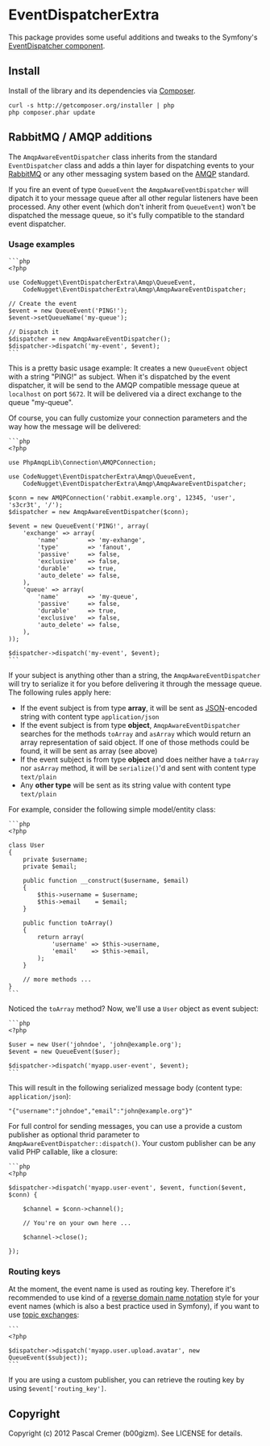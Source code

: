 # EventDispatcherExtra

This package provides some useful additions and tweaks to the Symfony's [EventDispatcher component](http://symfony.com/doc/current/components/event_dispatcher/introduction.html).

## Install

Install of the library and its dependencies via [Composer](http://getcomposer.org/).

    curl -s http://getcomposer.org/installer | php
    php composer.phar update

## RabbitMQ / AMQP additions

The `AmqpAwareEventDispatcher` class inherits from the standard `EventDispatcher` class and adds a thin layer for dispatching events to your [RabbitMQ](http://www.rabbitmq.com/) or any other messaging system based on the [AMQP](http://www.amqp.org/) standard.

If you fire an event of type `QueueEvent` the `AmqpAwareEventDispatcher` will dipatch it to your message queue after all other regular listeners have been processed. Any other event (which don't inherit from `QueueEvent`) won't be dispatched the message queue, so it's fully compatible to the standard event dispatcher. 

### Usage examples

    ```php
    <?php

    use CodeNugget\EventDispatcherExtra\Amqp\QueueEvent,
        CodeNugget\EventDispatcherExtra\Amqp\AmqpAwareEventDispatcher;

    // Create the event
    $event = new QueueEvent('PING!');
    $event->setQueueName('my-queue');

    // Dispatch it
    $dispatcher = new AmqpAwareEventDispatcher();
    $dispatcher->dispatch('my-event', $event);
    ```

This is a pretty basic usage example: It creates a new `QueueEvent` object with a string "PING!" as subject. When it's dispatched by the event dispatcher, it will be send to the AMQP compatible message queue at `localhost` on port `5672`. It will be delivered via a direct exchange to the queue "my-queue".

Of course, you can fully customize your connection parameters and the way how the message will be delivered:

    ```php
    <?php

    use PhpAmqpLib\Connection\AMQPConnection;

    use CodeNugget\EventDispatcherExtra\Amqp\QueueEvent,
        CodeNugget\EventDispatcherExtra\Amqp\AmqpAwareEventDispatcher;

    $conn = new AMQPConnection('rabbit.example.org', 12345, 'user', 's3cr3t', '/');
    $dispatcher = new AmqpAwareEventDispatcher($conn);

    $event = new QueueEvent('PING!', array(
        'exchange' => array(
            'name'        => 'my-exhange',
            'type'        => 'fanout',
            'passive'     => false,
            'exclusive'   => false,
            'durable'     => true,
            'auto_delete' => false,
        ),
        'queue' => array(
            'name'        => 'my-queue',
            'passive'     => false,
            'durable'     => true,
            'exclusive'   => false,
            'auto_delete' => false,
        ),
    ));

    $dispatcher->dispatch('my-event', $event);
    ```

If your subject is anything other than a string, the `AmqpAwareEventDispatcher` will try to serialize it for you before delivering it through the message queue. The following rules apply here:

* If the event subject is from type **array**, it will be sent as [JSON](http://www.json.org/)-encoded string with content type `application/json`
* If the event subject is from type **object**, `AmqpAwareEventDispatcher` searches for the methods `toArray` and `asArray` which would return an array representation of said object. If one of those methods could be found, it will be sent as array (see above)
* If the event subject is from type **object** and does neither have a `toArray` nor `asArray` method, it will be `serialize()`'d and sent with content type `text/plain`
* Any **other type** will be sent as its string value with content type `text/plain`

For example, consider the following simple model/entity class:

    ```php
    <?php

    class User
    {
        private $username;
        private $email;

        public function __construct($username, $email)
        {
            $this->username = $username;
            $this->email    = $email;
        }

        public function toArray()
        {
            return array(
                'username' => $this->username,
                'email'    => $this->email,
            );
        }

        // more methods ...
    }
    ```

Noticed the `toArray` method? Now, we'll use a `User` object as event subject:

    ```php
    <?php

    $user = new User('johndoe', 'john@example.org');
    $event = new QueueEvent($user);

    $dispatcher->dispatch('myapp.user-event', $event);
    ```

This will result in the following serialized message body (content type: `application/json`):

    "{"username":"johndoe","email":"john@example.org"}"

For full control for sending messages, you can use a provide a custom publisher as optional thrid parameter to `AmqpAwareEventDispatcher::dispatch()`. Your custom publisher can be any valid PHP callable, like a closure:

    ```php
    <?php

    $dispatcher->dispatch('myapp.user-event', $event, function($event, $conn) {

        $channel = $conn->channel();

        // You're on your own here ...

        $channel->close();

    });

### Routing keys

At the moment, the event name is used as routing key. Therefore it's recommended to use kind of a [reverse domain name notation](http://en.wikipedia.org/wiki/Reverse_domain_name_notation) style for your event names (which is also a best practice used in Symfony), if you want to use [topic exchanges](http://www.rabbitmq.com/tutorials/tutorial-five-python.html):

    ```
    <?php

    $dispatcher->dispatch('myapp.user.upload.avatar', new QueueEvent($subject));
    ```

If you are using a custom publisher, you can retrieve the routing key by using `$event['routing_key']`.

## Copyright

Copyright (c) 2012 Pascal Cremer (b00gizm). See LICENSE for details.
